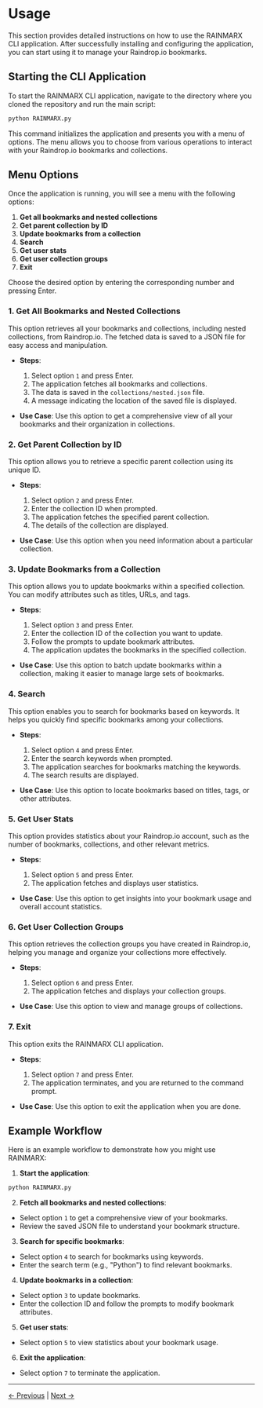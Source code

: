 # Usage

This section provides detailed instructions on how to use the RAINMARX CLI application. After successfully installing and configuring the application, you can start using it to manage your Raindrop.io bookmarks.

## Starting the CLI Application

To start the RAINMARX CLI application, navigate to the directory where you cloned the repository and run the main script:

```bash
python RAINMARX.py
```

This command initializes the application and presents you with a menu of options. The menu allows you to choose from various operations to interact with your Raindrop.io bookmarks and collections.

## Menu Options

Once the application is running, you will see a menu with the following options:

1. **Get all bookmarks and nested collections**
2. **Get parent collection by ID**
3. **Update bookmarks from a collection**
4. **Search**
5. **Get user stats**
6. **Get user collection groups**
7. **Exit**

Choose the desired option by entering the corresponding number and pressing Enter.

### 1\. Get All Bookmarks and Nested Collections

This option retrieves all your bookmarks and collections, including nested collections, from Raindrop.io. The fetched data is saved to a JSON file for easy access and manipulation.

- **Steps**:

  1. Select option `1` and press Enter.
  2. The application fetches all bookmarks and collections.
  3. The data is saved in the `collections/nested.json` file.
  4. A message indicating the location of the saved file is displayed.

- **Use Case**: Use this option to get a comprehensive view of all your bookmarks and their organization in collections.

### 2\. Get Parent Collection by ID

This option allows you to retrieve a specific parent collection using its unique ID.

- **Steps**:

  1. Select option `2` and press Enter.
  2. Enter the collection ID when prompted.
  3. The application fetches the specified parent collection.
  4. The details of the collection are displayed.

- **Use Case**: Use this option when you need information about a particular collection.

### 3\. Update Bookmarks from a Collection

This option allows you to update bookmarks within a specified collection. You can modify attributes such as titles, URLs, and tags.

- **Steps**:

  1. Select option `3` and press Enter.
  2. Enter the collection ID of the collection you want to update.
  3. Follow the prompts to update bookmark attributes.
  4. The application updates the bookmarks in the specified collection.

- **Use Case**: Use this option to batch update bookmarks within a collection, making it easier to manage large sets of bookmarks.

### 4\. Search

This option enables you to search for bookmarks based on keywords. It helps you quickly find specific bookmarks among your collections.

- **Steps**:

  1. Select option `4` and press Enter.
  2. Enter the search keywords when prompted.
  3. The application searches for bookmarks matching the keywords.
  4. The search results are displayed.

- **Use Case**: Use this option to locate bookmarks based on titles, tags, or other attributes.

### 5\. Get User Stats

This option provides statistics about your Raindrop.io account, such as the number of bookmarks, collections, and other relevant metrics.

- **Steps**:

  1. Select option `5` and press Enter.
  2. The application fetches and displays user statistics.

- **Use Case**: Use this option to get insights into your bookmark usage and overall account statistics.

### 6\. Get User Collection Groups

This option retrieves the collection groups you have created in Raindrop.io, helping you manage and organize your collections more effectively.

- **Steps**:

  1. Select option `6` and press Enter.
  2. The application fetches and displays your collection groups.

- **Use Case**: Use this option to view and manage groups of collections.

### 7\. Exit

This option exits the RAINMARX CLI application.

- **Steps**:

  1. Select option `7` and press Enter.
  2. The application terminates, and you are returned to the command prompt.

- **Use Case**: Use this option to exit the application when you are done.

## Example Workflow

Here is an example workflow to demonstrate how you might use RAINMARX:

1. **Start the application**:

  ```bash
  python RAINMARX.py
  ```

2. **Fetch all bookmarks and nested collections**:

  - Select option `1` to get a comprehensive view of your bookmarks.
  - Review the saved JSON file to understand your bookmark structure.

3. **Search for specific bookmarks**:

  - Select option `4` to search for bookmarks using keywords.
  - Enter the search term (e.g., "Python") to find relevant bookmarks.

4. **Update bookmarks in a collection**:

  - Select option `3` to update bookmarks.
  - Enter the collection ID and follow the prompts to modify bookmark attributes.

5. **Get user stats**:

  - Select option `5` to view statistics about your bookmark usage.

6. **Exit the application**:

  - Select option `7` to terminate the application.


---

[<- Previous](03-Configuration.md) | [Next ->](05-Detailed_Script_Descriptions.md)
